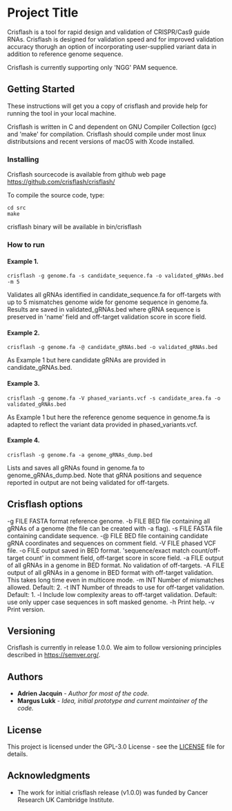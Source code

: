 # Project Title

Crisflash is a tool for rapid design and validation of CRISPR/Cas9 guide RNAs. Crisflash is designed for validation speed
and for improved validation accuracy thorugh an option of incorporating user-supplied variant data in addition to
reference genome sequence.

Crisflash is currently supporting only 'NGG' PAM sequence.

## Getting Started

These instructions will get you a copy of crisflash and provide help for running the tool in your local machine.

Crisflash is written in C and dependent on GNU Compiler Collection (gcc) and 'make' for compilation. Crisflash
should compile under most linux distributsions and recent versions of macOS with Xcode installed.

### Installing

Crisflash sourcecode is available from github web page https://github.com/crisflash/crisflash/

To compile the source code, type:

```
cd src
make
```
crisflash binary will be available in bin/crisflash

### How to run

#### Example 1.
```
crisflash -g genome.fa -s candidate_sequence.fa -o validated_gRNAs.bed -m 5
```
Validates all gRNAs identified in candidate_sequence.fa for off-targets with up to 5 mismatches genome wide for genome sequence in genome.fa.
Results are saved in validated_gRNAs.bed where gRNA sequence is preserved in 'name' field and off-target validation score in score field.

#### Example 2.
```
crisflash -g genome.fa -@ candidate_gRNAs.bed -o validated_gRNAs.bed
```
As Example 1 but here candidate gRNAs are provided in candidate_gRNAs.bed.

#### Example 3.
```
crisflash -g genome.fa -V phased_variants.vcf -s candidate_area.fa -o validated_gRNAs.bed
```
As Example 1 but here the reference genome sequence in genome.fa is adapted to reflect the variant data provided in phased_variants.vcf.

#### Example 4.
```
crisflash -g genome.fa -a genome_gRNAs_dump.bed
```
Lists and saves all gRNAs found in genome.fa to genome_gRNAs_dump.bed. Note that gRNA positions and sequence reported in
output are not being validated for off-targets.

## Crisflash options

-g FILE       FASTA format reference genome.
-b FILE       BED file containing all gRNAs of a genome (the file can be created with -a flag).
-s FILE       FASTA file containing candidate sequence.
-@ FILE       BED file containing candidate gRNA coordinates and sequences on comment field.
-V FILE       phased VCF file.
-o FILE       output saved in BED format. 'sequence/exact match count/off-target count' in comment field, off-target score in score field.
-a FILE       output of all gRNAs in a genome in BED format. No validation of off-targets.
-A FILE       output of all gRNAs in a genome in BED format with off-target validation. This takes long time even in multicore mode.
-m INT        Number of mismatches allowed. Default: 2.
-t INT        Number of threads to use for off-target validation. Default: 1.
-l    	      Include low complexity areas to off-target validation. Default: use only upper case sequences in soft masked genome.
-h    	      Print help.
-v    	      Print version.

## Versioning

Crisflash is currently in release 1.0.0. We aim to follow versioning principles described in https://semver.org/.

## Authors

* **Adrien Jacquin** - *Author for most of the code.*
* **Margus Lukk** - *Idea, initial prototype and current maintainer of the code.*

## License

This project is licensed under the GPL-3.0 License - see the [LICENSE](https://github.com/crisflash/crisflash/blob/master/LICENSE) file for details.

## Acknowledgments

* The work for initial crisflash release (v1.0.0) was funded by Cancer Research UK Cambridge Institute.
